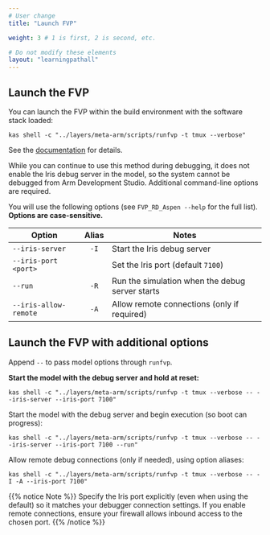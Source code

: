 ```yaml
---
# User change
title: "Launch FVP"

weight: 3 # 1 is first, 2 is second, etc.

# Do not modify these elements
layout: "learningpathall"
---
```


## Launch the FVP

You can launch the FVP within the build environment with the software stack loaded:

```command
kas shell -c "../layers/meta-arm/scripts/runfvp -t tmux --verbose"
```

See the [documentation](https://arm-auto-solutions.docs.arm.com/en/v2.0/rd-aspen/user_guide/reproduce.html#run-the-fvp) for details.

While you can continue to use this method during debugging, it does not enable the Iris debug server in the model, so the system cannot be debugged from Arm Development Studio. Additional command-line options are required.

You will use the following options (see `FVP_RD_Aspen --help` for the full list). **Options are case-sensitive.**

| Option                  | Alias | Notes                                                 |
|-------------------------|:-----:|-------------------------------------------------------|
| `--iris-server`         | `-I`  | Start the Iris debug server                           |
| `--iris-port <port>`    |       | Set the Iris port (default `7100`)                    |
| `--run`                 | `-R`  | Run the simulation when the debug server starts       |
| `--iris-allow-remote`   | `-A`  | Allow remote connections (only if required)           |

## Launch the FVP with additional options

Append `--` to pass model options through `runfvp`.

**Start the model with the debug server and hold at reset:**
```command
kas shell -c "../layers/meta-arm/scripts/runfvp -t tmux --verbose -- --iris-server --iris-port 7100"
```

Start the model with the debug server and begin execution (so boot can progress):
```command
kas shell -c "../layers/meta-arm/scripts/runfvp -t tmux --verbose -- --iris-server --iris-port 7100 --run"
```

Allow remote debug connections (only if needed), using option aliases:
```command
kas shell -c "../layers/meta-arm/scripts/runfvp -t tmux --verbose -- -I -A --iris-port 7100"
```

{{% notice Note %}}
Specify the Iris port explicitly (even when using the default) so it matches your debugger connection settings. If you enable remote connections, ensure your firewall allows inbound access to the chosen port.
{{% /notice %}}
